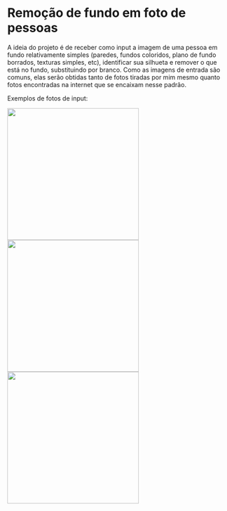 # Remoção de fundo em foto de pessoas

A ideia do projeto é de receber como input a imagem de uma pessoa em fundo relativamente simples (paredes, fundos coloridos, plano de fundo borrados, texturas simples, etc), identificar sua silhueta e remover o que está no fundo, substituindo por branco. Como as imagens de entrada são comuns, elas serão obtidas tanto de fotos tiradas por mim mesmo quanto fotos encontradas na internet que se encaixam nesse padrão.

Exemplos de fotos de input:

<img src="https://www.bkacontent.com/wp-content/uploads/2020/10/Depositphotos_336730000_l-2015.jpg" width=300>
<img src="https://s.abcnews.com/images/GMA/191211_gma_thunberg1_hpMain_16x9_992.jpg" width=300>
<img src="https://miro.medium.com/max/12000/1*PgIo7r6qQXem8BmWd-vksQ.jpeg" width=300>
